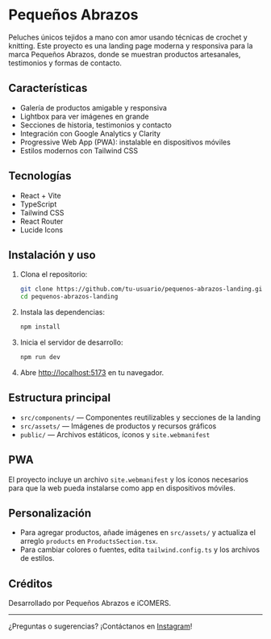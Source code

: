 # Pequeños Abrazos

Peluches únicos tejidos a mano con amor usando técnicas de crochet y knitting. Este proyecto es una landing page moderna y responsiva para la marca Pequeños Abrazos, donde se muestran productos artesanales, testimonios y formas de contacto.

## Características

- Galería de productos amigable y responsiva
- Lightbox para ver imágenes en grande
- Secciones de historia, testimonios y contacto
- Integración con Google Analytics y Clarity
- Progressive Web App (PWA): instalable en dispositivos móviles
- Estilos modernos con Tailwind CSS

## Tecnologías

- React + Vite
- TypeScript
- Tailwind CSS
- React Router
- Lucide Icons

## Instalación y uso

1. Clona el repositorio:
   ```bash
   git clone https://github.com/tu-usuario/pequenos-abrazos-landing.git
   cd pequenos-abrazos-landing
   ```
2. Instala las dependencias:
   ```bash
   npm install
   ```
3. Inicia el servidor de desarrollo:
   ```bash
   npm run dev
   ```
4. Abre [http://localhost:5173](http://localhost:5173) en tu navegador.

## Estructura principal

- `src/components/` — Componentes reutilizables y secciones de la landing
- `src/assets/` — Imágenes de productos y recursos gráficos
- `public/` — Archivos estáticos, íconos y `site.webmanifest`

## PWA

El proyecto incluye un archivo `site.webmanifest` y los íconos necesarios para que la web pueda instalarse como app en dispositivos móviles.

## Personalización

- Para agregar productos, añade imágenes en `src/assets/` y actualiza el arreglo `products` en `ProductsSection.tsx`.
- Para cambiar colores o fuentes, edita `tailwind.config.ts` y los archivos de estilos.

## Créditos

Desarrollado por Pequeños Abrazos e iCOMERS.

---

¿Preguntas o sugerencias? ¡Contáctanos en [Instagram](https://www.instagram.com/pequenosabrazos_cl/)!
